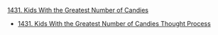 
[1431. Kids With the Greatest Number of Candies](https://github.com/wupangyen/Code-Buff/blob/main/LeetCode-Oct-2021/)
* [1431. Kids With the Greatest Number of Candies Thought Process](https://1drv.ms/u/s!Ak9rLfifYWsmpQB3XGlHd4SBQ8oL)
